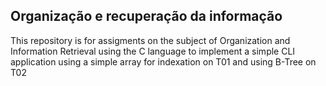 ## Organização e recuperação da informação
This repository is for assigments on the subject of Organization and Information Retrieval using the C language to implement a simple CLI application using a simple array for indexation on T01 and using B-Tree on T02
